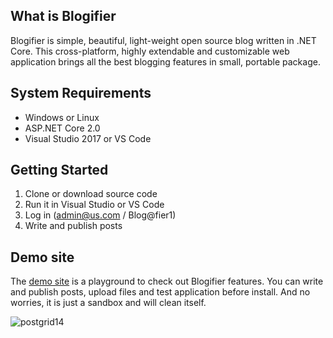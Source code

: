 ## What is Blogifier

Blogifier is simple, beautiful, light-weight open source blog written in .NET Core. This cross-platform, highly extendable and customizable web application brings all the best blogging features in small, portable package.

## System Requirements

* Windows or Linux
* ASP.NET Core 2.0
* Visual Studio 2017 or VS Code

## Getting Started

1. Clone or download source code
2. Run it in Visual Studio or VS Code
3. Log in (admin@us.com / Blog@fier1)
4. Write and publish posts

## Demo site

The [demo site](http://blogifier.azurewebsites.net) is a playground to check out Blogifier features. You can write and publish posts, upload files and test application before install. And no worries, it is just a sandbox and will clean itself.

![postgrid14](https://user-images.githubusercontent.com/1932785/32695359-16eebbc4-c71f-11e7-9a6c-e09e3f1f8923.PNG)
